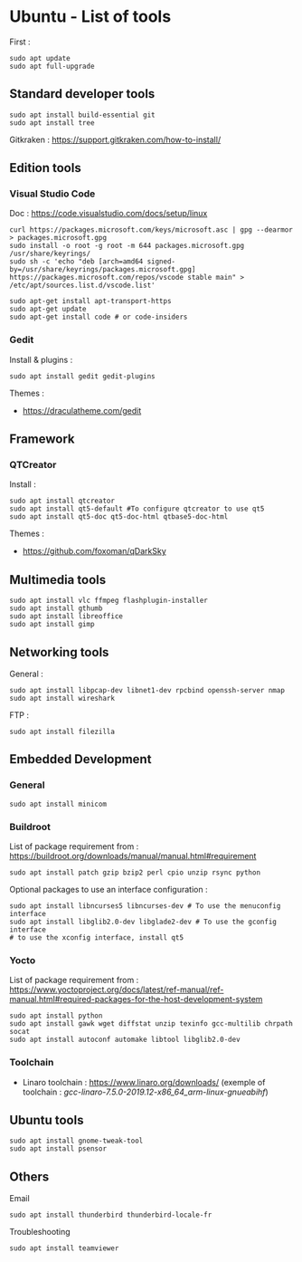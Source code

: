 # Ubuntu - List of tools

First :
```
sudo apt update
sudo apt full-upgrade
```

## Standard developer tools

```
sudo apt install build-essential git
sudo apt install tree
```

Gitkraken : https://support.gitkraken.com/how-to-install/

## Edition tools
### Visual Studio Code

Doc : https://code.visualstudio.com/docs/setup/linux
```
curl https://packages.microsoft.com/keys/microsoft.asc | gpg --dearmor > packages.microsoft.gpg
sudo install -o root -g root -m 644 packages.microsoft.gpg /usr/share/keyrings/
sudo sh -c 'echo "deb [arch=amd64 signed-by=/usr/share/keyrings/packages.microsoft.gpg] https://packages.microsoft.com/repos/vscode stable main" > /etc/apt/sources.list.d/vscode.list'

sudo apt-get install apt-transport-https
sudo apt-get update
sudo apt-get install code # or code-insiders
```

### Gedit

Install & plugins :
```
sudo apt install gedit gedit-plugins
```
Themes :
- https://draculatheme.com/gedit

## Framework
### QTCreator

Install :
```shell
sudo apt install qtcreator
sudo apt install qt5-default #To configure qtcreator to use qt5
sudo apt install qt5-doc qt5-doc-html qtbase5-doc-html
```

Themes :
- https://github.com/foxoman/qDarkSky

## Multimedia tools
```
sudo apt install vlc ffmpeg flashplugin-installer
sudo apt install gthumb
sudo apt install libreoffice
sudo apt install gimp
```

## Networking tools

General :
```
sudo apt install libpcap-dev libnet1-dev rpcbind openssh-server nmap
sudo apt install wireshark
```

FTP :
```
sudo apt install filezilla
```

## Embedded Development

### General
```
sudo apt install minicom
```

### Buildroot

List of package requirement from : https://buildroot.org/downloads/manual/manual.html#requirement
```
sudo apt install patch gzip bzip2 perl cpio unzip rsync python
```

Optional packages to use an interface configuration :
```shell
sudo apt install libncurses5 libncurses-dev # To use the menuconfig interface
sudo apt install libglib2.0-dev libglade2-dev # To use the gconfig interface
# to use the xconfig interface, install qt5
```

### Yocto

List of package requirement from : https://www.yoctoproject.org/docs/latest/ref-manual/ref-manual.html#required-packages-for-the-host-development-system
```
sudo apt install python
sudo apt install gawk wget diffstat unzip texinfo gcc-multilib chrpath socat
sudo apt install autoconf automake libtool libglib2.0-dev
```

### Toolchain

- Linaro toolchain : https://www.linaro.org/downloads/ (exemple of toolchain : _gcc-linaro-7.5.0-2019.12-x86_64_arm-linux-gnueabihf_)

## Ubuntu tools
```
sudo apt install gnome-tweak-tool
sudo apt install psensor
```

## Others

Email
```
sudo apt install thunderbird thunderbird-locale-fr
```

Troubleshooting
```
sudo apt install teamviewer
```
